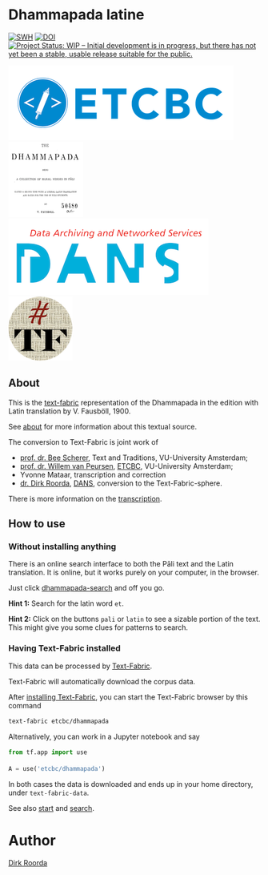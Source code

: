 # Dhammapada latine

[![SWH](https://archive.softwareheritage.org/badge/origin/https://github.com/ETCBC/dhammapada/)](https://archive.softwareheritage.org/browse/origin/?origin_url=https://github.com/ETCBC/dhammapada)
[![DOI](https://zenodo.org/badge/440102377.svg)](https://zenodo.org/badge/latestdoi/440102377)
[![Project Status: WIP – Initial development is in progress, but there has not yet been a stable, usable release suitable for the public.](https://www.repostatus.org/badges/latest/wip.svg)](https://www.repostatus.org/#wip)

[![etcbc](programs/images/etcbc.png)](http://www.etcbc.nl)
![logo](programs/images/logo.png)
[![dans](programs/images/dans.png)](https://dans.knaw.nl/en)
[![tf](programs/images/tf-small.png)](https://annotation.github.io/text-fabric/tf)


## About

This is the
[text-fabric](https://github.com/annotation/text-fabric)
representation of the Dhammapada in the edition with Latin translation by V. Fausböll, 1900.

See [about](docs/about.md) for more information about this textual source.

The conversion to Text-Fabric is joint work of 

*   [prof. dr. Bee Scherer](https://research.vu.nl/en/persons/bee-scherer),
    Text and Traditions,
    VU-University Amsterdam;
*   [prof. dr. Willem van Peursen](https://research.vu.nl/en/persons/willem-van-peursen),
    [ETCBC](http://www.etcbc.nl),
    VU-University Amsterdam;
*   Yvonne Mataar,
    transcription and correction
*   [dr. Dirk Roorda](https://pure.knaw.nl/portal/en/persons/dirk-roorda),
    [DANS](https://www.dans.knaw.nl),
    conversion to the Text-Fabric-sphere.

There is more information on the
[transcription](docs/transcription.md).

## How to use

### Without installing anything

There is an online search interface to both the Pāli text and the Latin translation.
It is online, but it works purely on your computer, in the browser.

Just click
[dhammapada-search](https://etcbc.github.io/dhammapada-search/)
and off you go.

**Hint 1:**
Search for the latin word `et`.

**Hint 2:**
Click on the buttons `pali` or `latin` to see a sizable portion of the text.
This might give you some clues for patterns to search.

### Having Text-Fabric installed

This data can be processed by 
[Text-Fabric](https://annotation.github.io/text-fabric/tf).

Text-Fabric will automatically download the corpus data.

After [installing Text-Fabric](https://annotation.github.io/text-fabric/tf/about/install.html),
you can start the Text-Fabric browser by this command

```sh
text-fabric etcbc/dhammapada
```

Alternatively, you can work in a Jupyter notebook and say

```python
from tf.app import use

A = use('etcbc/dhammapada')
```

In both cases the data is downloaded and ends up in your home directory,
under `text-fabric-data`.

See also 
[start](https://nbviewer.jupyter.org/github/etcbc/dhammapada/blob/master/tutorial/start.ipynb)
and
[search](https://nbviewer.jupyter.org/github/etcbc/dhammapada/blob/master/tutorial/search.ipynb).

# Author

[Dirk Roorda](https://github.com/dirkroorda)
